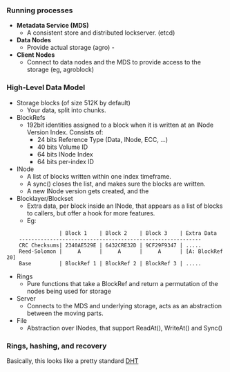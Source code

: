 ### Running processes

* **Metadata Service (MDS)**
  * A consistent store and distributed lockserver. (etcd)
* **Data Nodes**
  * Provide actual storage (agro)                       -
* **Client Nodes**
  * Connect to data nodes and the MDS to provide access to the storage (eg, agroblock) 

### High-Level Data Model

* Storage blocks (of size 512K by default) 
  * Your data, split into chunks.
* BlockRefs 
  * 192bit identities assigned to a block when it is written at an INode Version Index. Consists of:
    * 24 bits Reference Type (Data, INode, ECC, ...)
    * 40 bits Volume ID
    * 64 bits INode Index
    * 64 bits per-index ID
* INode
  * A list of blocks written within one index timeframe. 
  * A sync() closes the list, and makes sure the blocks are written. 
  * A new INode version gets created, and the  
* Blocklayer/Blockset
  * Extra data, per block inside an INode, that appears as a list of blocks to callers, but offer a hook for more features.
  * Eg:
```
                 | Block 1    | Block 2    | Block 3    | Extra Data
    -----------------------------------------------------------
    CRC Checksums| 2340AE529E | 6432CRE32D | 9CF29F9347 | .....
    Reed-Solomon |     A      |     A      |     A      | [A: BlockRef 20]
    Base         | BlockRef 1 | BlockRef 2 | BlockRef 3 | .....
```
* Rings
  * Pure functions that take a BlockRef and return a permutation of the nodes being used for storage 
* Server
  * Connects to the MDS and underlying storage, acts as an abstraction between the moving parts. 
* File
  * Abstraction over INodes, that support ReadAt(), WriteAt() and Sync()

### Rings, hashing, and recovery

Basically, this looks like a pretty standard [DHT](https://en.wikipedia.org/wiki/Distributed_hash_table)
